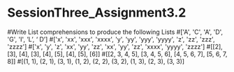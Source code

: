 # SessionThree_Assignment3.2
#Write List comprehensions to produce the following Lists
#['A', 'C', 'A', 'D', 'G', 'I', ’L’, ‘ D’]
#['x', 'xx', 'xxx', 'xxxx', 'y', 'yy', 'yyy', 'yyyy', 'z', 'zz', 'zzz', 'zzzz']
#['x', 'y', 'z', 'xx', 'yy', 'zz', 'xx', 'yy', 'zz', 'xxxx', 'yyyy', 'zzzz']
#[[2], [3], [4], [3], [4], [5], [4], [5], [6]]
#[[2, 3, 4, 5], [3, 4, 5, 6], [4, 5, 6, 7], [5, 6, 7, 8]]
#[(1, 1), (2, 1), (3, 1), (1, 2), (2, 2), (3, 2), (1, 3), (2, 3), (3, 3)]


